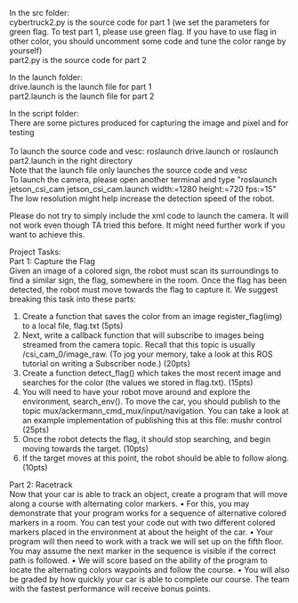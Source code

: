 In the src folder:<br>
cybertruck2.py is the source code for part 1 (we set the parameters for green flag. To test part 1, please use green flag. If you have to use flag in other color, you should uncomment some code and tune the color range by yourself)<br>
part2.py is the source code for part 2<br>

In the launch folder:<br>
drive.launch is the launch file for part 1<br>
part2.launch is the launch file for part 2<br>

In the script folder:<br>
There are some pictures produced for capturing the image and pixel and for testing<br>
<br>
To launch the source code and vesc: roslaunch drive.launch or roslaunch part2.launch in the right directory
<br>
Note that the launch file only launches the source code and vesc<br>
To launch the camera, please open another terminal and type "roslaunch jetson_csi_cam jetson_csi_cam.launch width:=1280 height:=720 fps:=15"<br>
The low resolution might help increase the detection speed of the robot.<br>

Please do not try to simply include the xml code to launch the camera. It will not work even though TA tried this before. It might need further work if you want to achieve this.<br>

Project Tasks:<br>
Part 1: Capture the Flag<br>
Given an image of a colored sign, the robot must scan its surroundings to find a
similar sign, the flag, somewhere in the room. Once the flag has been detected,
the robot must move towards the flag to capture it. We suggest breaking this
task into these parts:
1. Create a function that saves the color from an image register_flag(img)
to a local file, flag.txt (5pts)
2. Next, write a callback function that will subscribe to images being streamed
from the camera topic. Recall that this topic is usually /csi_cam_0/image_raw.
(To jog your memory, take a look at this ROS tutorial on writing a Subscriber
node.) (20pts)
3. Create a function detect_flag() which takes the most recent image and
searches for the color (the values we stored in flag.txt). (15pts)
4. You will need to have your robot move around and explore the environment,
search_env(). To move the car, you should publish to the topic
mux/ackermann_cmd_mux/input/navigation. You can take a look at an example
implementation of publishing this at this file: mushr control (25pts)
5. Once the robot detects the flag, it should stop searching, and begin moving
towards the target. (10pts)
6. If the target moves at this point, the robot should be able to follow along.
(10pts)

Part 2: Racetrack<br>
Now that your car is able to track an object, create a program that will move along a course with alternating color markers.
• For this, you may demonstrate that your program works for a sequence of alternative colored markers in a room. You can test your code out with two different colored markers placed in the environment at about the height of the car.
• Your program will then need to work with a track we will set up on the fifth floor. You may assume the next marker in the sequence is visible if the correct path is followed.
• We will score based on the ability of the program to locate the alternating colors waypoints and follow the course.
• You will also be graded by how quickly your car is able to complete our course. The team with the fastest performance will receive bonus points.

